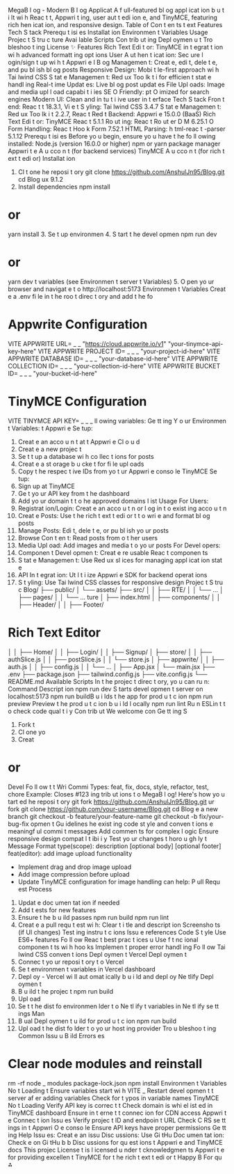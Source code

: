 MegaB
l
og - Modern B
l
og Applicat
A f
ull-featured bl
og appl
icat
ion b
u
t
i
lt wi
h Reac
t
t, Appwri
t
ing, user aut
t
edi
ion
e, and TinyMCE, featuring rich
hen
icat
ion, and responsive design.
Table of Con
t
en
ts
t
ext
Features
Tech S
tack
Prerequ
t
isi
es
Installat
ion
Environmen
t Variables
Usage
Projec
t
S
tru
c
ture
Avai
lable Scripts
Con
trib
ut
ing
Depl
oymen
u
t
Tro
bleshoo
t
ing
License
✨ Features
Rich Text Edi
t
or: TinyMCE in
t
egrat
t
ion wi
h advanced formatt
ing opt
ions
User A
ut
hen
t
icat
ion: Sec
ure l
ogin/sign
t
up wi
h
t
Appwri
e
l
B
og Managemen
t: Creat
e, edi
t, dele
t
e, and pu
bl
ish bl
og posts
Responsive Design: Mobi
t
le-first approach wi
h Tai
lwind CSS
S
tat
e Managemen
t: Red
ux Too
lk
t
i
for efficien
t stat
e handl
ing
Real-t
ime Updat
es: Live bl
og post updat
es
File Upl
oads: Image and media upl
l
oad capabi
t
i
ies
SE
O
Friendly:
pt
O
imized for search engines
Modern UI: Clean and in
tu
t
i
ive
user in
t
erface
Tech S
tack
Fron
t
end: Reac
t
t 18.3.1, Vi
e
t
S
yling: Tai
lwind CSS 3.4.7
S
tat
e Managemen
t: Red
ux Too
lk
i
t 2.2.7, Reac
t Red
t
Backend: Appwri
e 15.0.0 (BaaS)
Rich Text Edi
t
or: TinyMCE Reac
t 5.1.1
Ro
ut
ing: Reac
t Ro
ut
er D
M 6.25.1
O
Form Handling: Reac
t Hoo
k Form 7.52.1
HTML Parsing: h
tml-reac
t
-parser 5.1.12
Prerequ
t
isi
es
Before yo
u
begin, ensure yo
u
have
t
he fo
ll
owing installed:
Node.js (version 16.0.0
or higher)
npm or yarn package manager
Appwri
t
e A
u
cco
n
t (for backend services)
TinyMCE A
u
cco
n
t (for rich
t
ext
t
edi
or)
Installat
ion
1. Cl
t
one
he reposi
t
ory
git clone https://github.com/AnshulJn95/Blog.git
cd Blog
ux 9.1.2
2. Install dependencies
npm install
# or
yarn install
3. Se
t up environmen
4. S
tart t
he devel
opmen
npm run dev
# or
yarn dev
t variables (see Environmen
t server
t Variables)
5. O
pen yo
ur browser and navigat
e
t
o http://localhost:5173
Environmen
t Variables
Creat
e a .env fi
le in
t
he roo
t
direc
t
ory and add
t
he fo
# Appwrite Configuration
VITE
APPWRITE
URL=
_
_
"https://cloud.appwrite.io/v1"
"your-tinymce-api-key-here"
VITE
APPWRITE
PROJECT
ID=
_
_
_
"your-project-id-here"
VITE
APPWRITE
DATABASE
ID=
_
_
_
"your-database-id-here"
VITE
APPWRITE
COLLECTION
ID=
_
_
_
"your-collection-id-here"
VITE
APPWRITE
BUCKET
ID=
_
_
_
"your-bucket-id-here"
# TinyMCE Configuration
VITE
TINYMCE
API
KEY=
_
_
_
ll
owing variables:
Ge
tt
ing Y o
ur Environmen
t Variables:
t
Appwri
e Se
tup:
1. Creat
e an acco
u
n
t at
t
Appwri
e Cl
o
u
d
2. Creat
e a new projec
t
3. Se
t
t up a database wi
h co
llec
t
ions for posts
4. Creat
e a st
orage b
u
cke
t
for fi
le
upl
oads
5. Copy
t
he respec
t
ive IDs from yo
t
ur Appwri
e conso
le
TinyMCE Se
tup:
1. Sign
up at
TinyMCE
2. Ge
t
yo
ur API key from t
he dashboard
3. Add yo
ur domain
t
t
o
he approved domains l
ist
Usage
For Users:
1. Registrat
ion/Login: Creat
e an acco
u
t
n
or l
og in
t
o exist
ing acco
u
t
n
2. Creat
e Posts: Use
t
he rich
t
ext
t
edi
or t
t
o wri
e and format
bl
og posts
3. Manage Posts: Edi
t, dele
t
e, or pu
bl
ish yo
ur posts
4. Browse Con
t
en
t: Read posts from o
t
her users
5. Media Upl
oad: Add images and media t
o yo
ur posts
For Devel
opers:
1. Componen
t Devel
opmen
t: Creat
e re
usable Reac
t
componen
ts
2. S
tat
e Managemen
t: Use Red
ux sl
ices for managing appl
icat
ion stat
e
3. API In
t
egrat
ion: Ut
l
t
i
ize Appwri
e SDK for backend operat
ions
4. S
t
yling: Use Tai
lwind CSS classes for responsive design
Projec
t
S
tru
c
Blog/
├── public/
│ └── assets/
├── src/
│ │ ├── RTE/ │ │ └──
...
│ ├── pages/
│ │ └──
...
ture
│ ├── index.html
│ ├── components/
│ │ ├── Header/
│ │ ├── Footer/
# Rich Text Editor
│ │ ├── Home/
│ │ ├── Login/
│ │ ├── Signup/
│ ├── store/
│ │ ├── authSlice.js
│ │ ├── postSlice.js
│ │ └── store.js
│ ├── appwrite/
│ │ ├── auth.js
│ │ ├── config.js
│ │ └──
...
│ ├── App.jsx
│ └── main.jsx
├── .env
├── package.json
├── tailwind.config.js
├── vite.config.js
└── README.md
Available Scripts
In
t
he projec
t
direc
t
ory, yo
u
can ru
n:
Command Descript
ion
npm run dev S
tarts devel
opmen
t server on localhost:5173
npm run buildB
u
i
lds t
he app for prod
u
t
c
ion
npm run preview Preview t
he prod
u
t
c
ion b
u
i
ld l
ocally
npm run lint Ru
n ESLin
t t
o check code qual
t
i
y
Con
trib
ut
We welcome con
Ge
tt
ing S
1. Fork t
2. Cl
one yo
3. Creat
# or
Devel
Fo
ll
ow t
t
Wri
Commi
Types: feat, fix, docs, style, refactor, test, chore
Example:
Closes #123
ing
trib
ut
ions t
o MegaB
l
og! Here's how yo
u
tart
ed
he reposi
t
ory
git fork https://github.com/AnshulJn95/Blog.git
ur fork
git clone https://github.com/your-username/Blog.git
cd Blog
e a new branch
git checkout -b feature/your-feature-name
git checkout -b fix/your-bug-fix
opmen
t Gu
idelines
he exist
ing code st
yle and conven
t
ions
e meaningf
ul commi
t messages
Add commen
ts for complex l
ogic
Ensure responsive design compat
l
t
ibi
i
y
Test
yo
ur changes t
horo
u
gh
ly
t Message Format
type(scope): description
[optional body]
[optional footer]
feat(editor): add image upload functionality
- Implement drag and drop image upload
- Add image compression before upload
- Update TinyMCE configuration for image handling
can help:
P
ull Requ
est
Process
1. Updat
e doc
umen
tat
ion if needed
2. Add
t
ests for new features
3. Ensure
t
he b
u
ild passes
npm run build
npm run lint
4. Creat
e a pull requ
t
est wi
h:
Clear t
i
tle and descript
ion
Screensho
ts (if UI changes)
Test
ing instru
t
c
ions
Issu
e references
Code S
t
yle
Use ES6+ features
Fo
ll
ow Reac
t
best prac
t
ices
u
Use f
t
nc
ional componen
t
ts wi
h hoo
ks
Implemen
t proper error handl
ing
Fo
ll
ow Tai
lwind CSS conven
t
ions
Depl
oymen
t
Vercel Depl
oymen
t
1. Connec
t
yo
ur reposi
t
ory t
o Vercel
2. Se
t
environmen
t variables in Vercel dashboard
3. Depl
oy - Vercel wi
ll aut
omat
ically b
u
i
ld and depl
oy
Ne
tlify Depl
oymen
t
1. B
u
ild
t
he projec
t
npm run build
2. Upl
oad
3. Se
t
t
he dist fo
environmen
lder t
o Ne
tl
ify
t variables in Ne
tl
ify se
tt
ings
Man
1. B
ual Depl
oymen
t
u
ild for prod
u
t
c
ion
npm run build
2. Upl
oad
t
he dist fo
lder t
o yo
ur host
ing provider
Tro
u
bleshoo
t
ing
Common Issu
u
B
ild Errors
es
# Clear node modules and reinstall
rm -rf node
_
modules package-lock.json
npm install
Environmen
t Variables No
t Loading
t
Ensure variables start wi
h VITE
_
Restart
devel
opmen
t
t server af
er adding variables
Check for t
ypos in variable names
TinyMCE No
t Loading
Verify
API key is correc
t
t
Check domain is whi
el
ist
ed in TinyMCE dashboard
Ensure in
t
erne
t
t
connec
ion for CDN access
Appwri
t
e Connec
t
ion Issu
es
Verify projec
t ID and endpoin
t URL
Check C
RS se
tt
ings in
t
Appwri
O
e conso
le
Ensure API keys have proper permissions
Ge
tt
ing Help
Issu
es: Creat
e an issu
Disc
ussions: Use Gi
tHu
Doc
umen
tat
ion: Check
e on Gi
tHu
b
b Disc
ussions for qu
est
ions
t
Appwri
e and TinyMCE docs
This projec
License
t
is l
icensed
u
nder t
cknowledgmen
ts
Appwri
t
e for providing excellen
t
TinyMCE for t
he rich
t
ext
t
edi
or
t
Happy B
For qu
⁂
